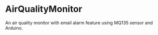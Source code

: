 # AirQualityMonitor
An air quality monitor with email alarm feature using MQ135 sensor and Arduino.

